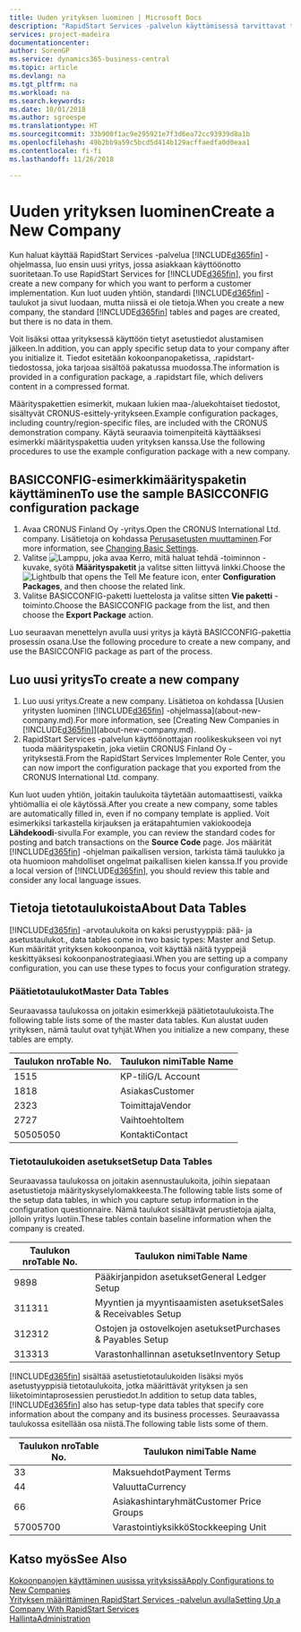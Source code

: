 ```yaml
---
title: Uuden yrityksen luominen | Microsoft Docs
description: "RapidStart Services -palvelun käyttämisessä tarvittavat taulukot ja sivut luodaan, mutta niissä ei ole tietoja."
services: project-madeira
documentationcenter: 
author: SorenGP
ms.service: dynamics365-business-central
ms.topic: article
ms.devlang: na
ms.tgt_pltfrm: na
ms.workload: na
ms.search.keywords: 
ms.date: 10/01/2018
ms.author: sgroespe
ms.translationtype: HT
ms.sourcegitcommit: 33b900f1ac9e295921e7f3d6ea72cc93939d8a1b
ms.openlocfilehash: 49b2bb9a59c5bcd5d414b129acffaedfa0d0eaa1
ms.contentlocale: fi-fi
ms.lasthandoff: 11/26/2018

---
```

# <a name="create-a-new-company"></a><span data-ttu-id="31371-103">Uuden yrityksen luominen</span><span class="sxs-lookup"><span data-stu-id="31371-103">Create a New Company</span></span>
<span data-ttu-id="31371-104">Kun haluat käyttää RapidStart Services -palvelua [!INCLUDE[d365fin](includes/d365fin_md.md)] -ohjelmassa, luo ensin uusi yritys, jossa asiakkaan käyttöönotto suoritetaan.</span><span class="sxs-lookup"><span data-stu-id="31371-104">To use RapidStart Services for [!INCLUDE[d365fin](includes/d365fin_md.md)], you first create a new company for which you want to perform a customer implementation.</span></span> <span data-ttu-id="31371-105">Kun luot uuden yhtiön, standardi [!INCLUDE[d365fin](includes/d365fin_md.md)] -taulukot ja sivut luodaan, mutta niissä ei ole tietoja.</span><span class="sxs-lookup"><span data-stu-id="31371-105">When you create a new company, the standard [!INCLUDE[d365fin](includes/d365fin_md.md)] tables and pages are created, but there is no data in them.</span></span>

<span data-ttu-id="31371-106">Voit lisäksi ottaa yrityksessä käyttöön tietyt asetustiedot alustamisen jälkeen.</span><span class="sxs-lookup"><span data-stu-id="31371-106">In addition, you can apply specific setup data to your company after you initialize it.</span></span> <span data-ttu-id="31371-107">Tiedot esitetään kokoonpanopaketissa, .rapidstart-tiedostossa, joka tarjoaa sisältöä pakatussa muodossa.</span><span class="sxs-lookup"><span data-stu-id="31371-107">The information is provided in a configuration package, a .rapidstart file, which delivers content in a compressed format.</span></span>  

<span data-ttu-id="31371-108">Määrityspakettien esimerkit, mukaan lukien maa-/aluekohtaiset tiedostot, sisältyvät CRONUS-esittely-yritykseen.</span><span class="sxs-lookup"><span data-stu-id="31371-108">Example configuration packages, including country/region-specific files, are included with the CRONUS demonstration company.</span></span> <span data-ttu-id="31371-109">Käytä seuraavia toimenpiteitä käyttääksesi esimerkki määrityspakettia uuden yrityksen kanssa.</span><span class="sxs-lookup"><span data-stu-id="31371-109">Use the following procedures to use the example configuration package with a new company.</span></span>  

## <a name="to-use-the-sample-basicconfig-configuration-package"></a><span data-ttu-id="31371-110">BASICCONFIG-esimerkkimäärityspaketin käyttäminen</span><span class="sxs-lookup"><span data-stu-id="31371-110">To use the sample BASICCONFIG configuration package</span></span>  
1. <span data-ttu-id="31371-111">Avaa CRONUS Finland Oy -yritys.</span><span class="sxs-lookup"><span data-stu-id="31371-111">Open the CRONUS International Ltd. company.</span></span> <span data-ttu-id="31371-112">Lisätietoja on kohdassa [Perusasetusten muuttaminen](ui-change-basic-settings.md).</span><span class="sxs-lookup"><span data-stu-id="31371-112">For more information, see [Changing Basic Settings](ui-change-basic-settings.md).</span></span>
2. <span data-ttu-id="31371-113">Valitse ![Lamppu, joka avaa Kerro, mitä haluat tehdä -toiminnon](media/ui-search/search_small.png "Kerro, mitä haluat tehdä") -kuvake, syötä **Määrityspaketit** ja valitse sitten liittyvä linkki.</span><span class="sxs-lookup"><span data-stu-id="31371-113">Choose the ![Lightbulb that opens the Tell Me feature](media/ui-search/search_small.png "Tell me what you want to do") icon, enter **Configuration Packages**, and then choose the related link.</span></span>  
3. <span data-ttu-id="31371-114">Valitse BASICCONFIG-paketti luettelosta ja valitse sitten **Vie paketti** -toiminto.</span><span class="sxs-lookup"><span data-stu-id="31371-114">Choose the BASICCONFIG package from the list, and then choose the **Export Package** action.</span></span>  

<span data-ttu-id="31371-115">Luo seuraavan menettelyn avulla uusi yritys ja käytä BASICCONFIG-pakettia prosessin osana.</span><span class="sxs-lookup"><span data-stu-id="31371-115">Use the following procedure to create a new company, and use the BASICCONFIG package as part of the process.</span></span>  

## <a name="to-create-a-new-company"></a><span data-ttu-id="31371-116">Luo uusi yritys</span><span class="sxs-lookup"><span data-stu-id="31371-116">To create a new company</span></span>  
1. <span data-ttu-id="31371-117">Luo uusi yritys.</span><span class="sxs-lookup"><span data-stu-id="31371-117">Create a new company.</span></span> <span data-ttu-id="31371-118">Lisätietoa on kohdassa [Uusien yritysten luominen [!INCLUDE[d365fin](includes/d365fin_md.md)] -ohjelmassa](about-new-company.md).</span><span class="sxs-lookup"><span data-stu-id="31371-118">For more information, see [Creating New Companies in [!INCLUDE[d365fin](includes/d365fin_md.md)]](about-new-company.md).</span></span>
2. <span data-ttu-id="31371-119">RapidStart Services -palvelun käyttöönottajan roolikeskukseen voi nyt tuoda määrityspaketin, joka vietiin CRONUS Finland Oy -yrityksestä.</span><span class="sxs-lookup"><span data-stu-id="31371-119">From the RapidStart Services Implementer Role Center, you can now import the configuration package that you exported from the CRONUS International Ltd. company.</span></span>

<span data-ttu-id="31371-120">Kun luot uuden yhtiön, joitakin taulukoita täytetään automaattisesti, vaikka yhtiömallia ei ole käytössä.</span><span class="sxs-lookup"><span data-stu-id="31371-120">After you create a new company, some tables are automatically filled in, even if no company template is applied.</span></span> <span data-ttu-id="31371-121">Voit esimerkiksi tarkastella kirjauksen ja erätapahtumien vakiokoodeja **Lähdekoodi**-sivulla.</span><span class="sxs-lookup"><span data-stu-id="31371-121">For example, you can review the standard codes for posting and batch transactions on the **Source Code** page.</span></span> <span data-ttu-id="31371-122">Jos määrität [!INCLUDE[d365fin](includes/d365fin_md.md)] -ohjelman paikallisen version, tarkista tämä taulukko ja ota huomioon mahdolliset ongelmat paikallisen kielen kanssa.</span><span class="sxs-lookup"><span data-stu-id="31371-122">If you provide a local version of [!INCLUDE[d365fin](includes/d365fin_md.md)], you should review this table and consider any local language issues.</span></span>

## <a name="about-data-tables"></a><span data-ttu-id="31371-123">Tietoja tietotaulukoista</span><span class="sxs-lookup"><span data-stu-id="31371-123">About Data Tables</span></span>
[!INCLUDE[d365fin](includes/d365fin_md.md)] <span data-ttu-id="31371-124">-arvotaulukoita on kaksi perustyyppiä: pää- ja asetustaulukot.</span><span class="sxs-lookup"><span data-stu-id="31371-124">, data tables come in two basic types: Master and Setup.</span></span> <span data-ttu-id="31371-125">Kun määrität yrityksen kokoonpanoa, voit käyttää näitä tyyppejä keskittyäksesi kokoonpanostrategiaasi.</span><span class="sxs-lookup"><span data-stu-id="31371-125">When you are setting up a company configuration, you can use these types to focus your configuration strategy.</span></span>  

### <a name="master-data-tables"></a><span data-ttu-id="31371-126">Päätietotaulukot</span><span class="sxs-lookup"><span data-stu-id="31371-126">Master Data Tables</span></span>  
<span data-ttu-id="31371-127">Seuraavassa taulukossa on joitakin esimerkkejä päätietotaulukoista.</span><span class="sxs-lookup"><span data-stu-id="31371-127">The following table lists some of the master data tables.</span></span> <span data-ttu-id="31371-128">Kun alustat uuden yrityksen, nämä taulut ovat tyhjät.</span><span class="sxs-lookup"><span data-stu-id="31371-128">When you initialize a new company, these tables are empty.</span></span>  

|<span data-ttu-id="31371-129">Taulukon nro</span><span class="sxs-lookup"><span data-stu-id="31371-129">Table No.</span></span>|<span data-ttu-id="31371-130">Taulukon nimi</span><span class="sxs-lookup"><span data-stu-id="31371-130">Table Name</span></span>|  
|-------------------|--------------------|  
|<span data-ttu-id="31371-131">15</span><span class="sxs-lookup"><span data-stu-id="31371-131">15</span></span>|<span data-ttu-id="31371-132">KP-tili</span><span class="sxs-lookup"><span data-stu-id="31371-132">G/L Account</span></span>|  
|<span data-ttu-id="31371-133">18</span><span class="sxs-lookup"><span data-stu-id="31371-133">18</span></span>|<span data-ttu-id="31371-134">Asiakas</span><span class="sxs-lookup"><span data-stu-id="31371-134">Customer</span></span>|  
|<span data-ttu-id="31371-135">23</span><span class="sxs-lookup"><span data-stu-id="31371-135">23</span></span>|<span data-ttu-id="31371-136">Toimittaja</span><span class="sxs-lookup"><span data-stu-id="31371-136">Vendor</span></span>|  
|<span data-ttu-id="31371-137">27</span><span class="sxs-lookup"><span data-stu-id="31371-137">27</span></span>|<span data-ttu-id="31371-138">Vaihtoehto</span><span class="sxs-lookup"><span data-stu-id="31371-138">Item</span></span>|  
|<span data-ttu-id="31371-139">5050</span><span class="sxs-lookup"><span data-stu-id="31371-139">5050</span></span>|<span data-ttu-id="31371-140">Kontakti</span><span class="sxs-lookup"><span data-stu-id="31371-140">Contact</span></span>|  

### <a name="setup-data-tables"></a><span data-ttu-id="31371-141">Tietotaulukoiden asetukset</span><span class="sxs-lookup"><span data-stu-id="31371-141">Setup Data Tables</span></span>  
<span data-ttu-id="31371-142">Seuraavassa taulukossa on joitakin asennustaulukoita, joihin siepataan asetustietoja määrityskyselylomakkeesta.</span><span class="sxs-lookup"><span data-stu-id="31371-142">The following table lists some of the setup data tables, in which you capture setup information in the configuration questionnaire.</span></span> <span data-ttu-id="31371-143">Nämä taulukot sisältävät perustietoja ajalta, jolloin yritys luotiin.</span><span class="sxs-lookup"><span data-stu-id="31371-143">These tables contain baseline information when the company is created.</span></span>  

|<span data-ttu-id="31371-144">Taulukon nro</span><span class="sxs-lookup"><span data-stu-id="31371-144">Table No.</span></span>|<span data-ttu-id="31371-145">Taulukon nimi</span><span class="sxs-lookup"><span data-stu-id="31371-145">Table Name</span></span>|  
|-------------------|--------------------|  
|<span data-ttu-id="31371-146">98</span><span class="sxs-lookup"><span data-stu-id="31371-146">98</span></span>|<span data-ttu-id="31371-147">Pääkirjanpidon asetukset</span><span class="sxs-lookup"><span data-stu-id="31371-147">General Ledger Setup</span></span>|  
|<span data-ttu-id="31371-148">311</span><span class="sxs-lookup"><span data-stu-id="31371-148">311</span></span>|<span data-ttu-id="31371-149">Myyntien ja myyntisaamisten asetukset</span><span class="sxs-lookup"><span data-stu-id="31371-149">Sales & Receivables Setup</span></span>|  
|<span data-ttu-id="31371-150">312</span><span class="sxs-lookup"><span data-stu-id="31371-150">312</span></span>|<span data-ttu-id="31371-151">Ostojen ja ostovelkojen asetukset</span><span class="sxs-lookup"><span data-stu-id="31371-151">Purchases & Payables Setup</span></span>|  
|<span data-ttu-id="31371-152">313</span><span class="sxs-lookup"><span data-stu-id="31371-152">313</span></span>|<span data-ttu-id="31371-153">Varastonhallinnan asetukset</span><span class="sxs-lookup"><span data-stu-id="31371-153">Inventory Setup</span></span>|  

<span data-ttu-id="31371-154">[!INCLUDE[d365fin](includes/d365fin_md.md)] sisältää asetustietotaulukoiden lisäksi myös asetustyyppisiä tietotaulukoita, jotka määrittävät yrityksen ja sen liiketoimintaprosessien perustiedot.</span><span class="sxs-lookup"><span data-stu-id="31371-154">In addition to setup data tables, [!INCLUDE[d365fin](includes/d365fin_md.md)] also has setup-type data tables that specify core information about the company and its business processes.</span></span> <span data-ttu-id="31371-155">Seuraavassa taulukossa esitellään osa niistä.</span><span class="sxs-lookup"><span data-stu-id="31371-155">The following table lists some of them.</span></span>  

|<span data-ttu-id="31371-156">Taulukon nro</span><span class="sxs-lookup"><span data-stu-id="31371-156">Table No.</span></span>|<span data-ttu-id="31371-157">Taulukon nimi</span><span class="sxs-lookup"><span data-stu-id="31371-157">Table Name</span></span>|  
|-------------------|--------------------|  
|<span data-ttu-id="31371-158">3</span><span class="sxs-lookup"><span data-stu-id="31371-158">3</span></span>|<span data-ttu-id="31371-159">Maksuehdot</span><span class="sxs-lookup"><span data-stu-id="31371-159">Payment Terms</span></span>|  
|<span data-ttu-id="31371-160">4</span><span class="sxs-lookup"><span data-stu-id="31371-160">4</span></span>|<span data-ttu-id="31371-161">Valuutta</span><span class="sxs-lookup"><span data-stu-id="31371-161">Currency</span></span>|  
|<span data-ttu-id="31371-162">6</span><span class="sxs-lookup"><span data-stu-id="31371-162">6</span></span>|<span data-ttu-id="31371-163">Asiakashintaryhmät</span><span class="sxs-lookup"><span data-stu-id="31371-163">Customer Price Groups</span></span>|  
|<span data-ttu-id="31371-164">5700</span><span class="sxs-lookup"><span data-stu-id="31371-164">5700</span></span>|<span data-ttu-id="31371-165">Varastointiyksikkö</span><span class="sxs-lookup"><span data-stu-id="31371-165">Stockkeeping Unit</span></span>|

  

## <a name="see-also"></a><span data-ttu-id="31371-166">Katso myös</span><span class="sxs-lookup"><span data-stu-id="31371-166">See Also</span></span>  
[<span data-ttu-id="31371-167">Kokoonpanojen käyttäminen uusissa yrityksissä</span><span class="sxs-lookup"><span data-stu-id="31371-167">Apply Configurations to New Companies</span></span>](admin-apply-configuration-to-new-companies.md)  
[<span data-ttu-id="31371-168">Yrityksen määrittäminen RapidStart Services -palvelun avulla</span><span class="sxs-lookup"><span data-stu-id="31371-168">Setting Up a Company With RapidStart Services</span></span>](admin-set-up-a-company-with-rapidstart.md)  
[<span data-ttu-id="31371-169">Hallinta</span><span class="sxs-lookup"><span data-stu-id="31371-169">Administration</span></span>](admin-setup-and-administration.md)

